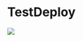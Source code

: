 # TestDeploy
<a href="https://azuredeploy.net/" target="_blank">
    <img src="https://azuredeploy.net/deploybutton.png"/>
</a>
